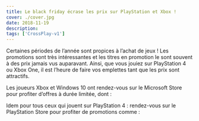 ```yaml
---
title: Le black friday écrase les prix sur PlayStation et Xbox !
cover: ./cover.jpg
date: 2018-11-19
description: 
tags: ['CrossPlay-v1']
---
```

Certaines périodes de l’année sont propices à l’achat de jeux ! Les promotions sont très intéressantes et les titres en promotion le sont souvent à des prix jamais vus auparavant. Ainsi, que vous jouiez sur PlayStation 4 ou Xbox One, il est l’heure de faire vos emplettes tant que les prix sont attractifs.

Les joueurs Xbox et Windows 10 ont rendez-vous sur le Microsoft Store pour profiter d’offres à durée limitée, dont :

Idem pour tous ceux qui jouent sur PlayStation 4 : rendez-vous sur le PlayStation Store pour profiter de promotions comme :

